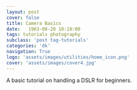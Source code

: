 ```yaml
---
layout: post
cover: false
title: Camera Basics
date:   1963-08-28 10:18:00
tags: tutorials photography
subclass: 'post tag-tutorials'
categories: 'dk'
navigation: True
logo: 'assets/images/utilities/home_icon.png'
cover: 'assets/images/cover4.jpg'
---
```


A basic tutorial on handling a DSLR for beginners.